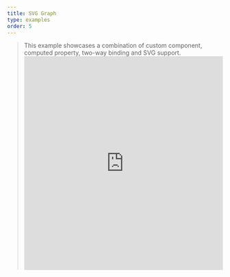 ```yaml
---
title: SVG Graph
type: examples
order: 5
---
```


> This example showcases a combination of custom component, computed property, two-way binding and SVG support. <iframe width="100%" height="500" src="https://jsfiddle.net/yyx990803/mhrckqgq/embedded/result,html,js,css" allowfullscreen="allowfullscreen" frameborder="0" mark="crwd-mark"></iframe>
